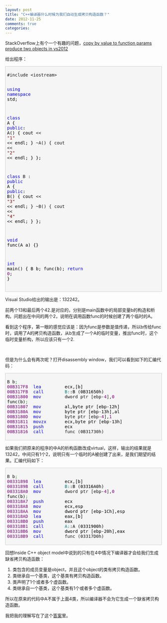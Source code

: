 ```yaml
---
layout: post
title: "C++编译器什么时候为我们自动生成拷贝构造函数？"
date: 2012-11-25
comments: true
categories: 
---
```

<p>StackOverflow上有个一个有趣的问题，<a href="http://stackoverflow.com/questions/13374984/c-copy-by-value-to-function-params-produce-two-objects-in-vs2012/13551240#13551240">copy by value to function params produce two objects in vs2012</a></p>  <p>给出程序：</p>  <div style="border-bottom: #cccccc 1px solid; border-left: #cccccc 1px solid; padding-bottom: 5px; background-color: #f5f5f5; padding-left: 5px; padding-right: 5px; border-top: #cccccc 1px solid; border-right: #cccccc 1px solid; padding-top: 5px" class="cnblogs_code">   <pre>#include &lt;iostream&gt;

<span style="color: #0000ff">using</span> <span style="color: #0000ff">namespace</span><span style="color: #000000"> std;

</span><span style="color: #0000ff">class</span><span style="color: #000000"> A
{
</span><span style="color: #0000ff">public</span><span style="color: #000000">:
    A() { cout </span>&lt;&lt; <span style="color: #800000">&quot;</span><span style="color: #800000">1</span><span style="color: #800000">&quot;</span> &lt;&lt;<span style="color: #000000"> endl; }
    </span>~A() { cout &lt;&lt; <span style="color: #800000">&quot;</span><span style="color: #800000">2</span><span style="color: #800000">&quot;</span> &lt;&lt;<span style="color: #000000"> endl; }
};

</span><span style="color: #0000ff">class</span> B : <span style="color: #0000ff">public</span><span style="color: #000000"> A
{
</span><span style="color: #0000ff">public</span><span style="color: #000000">:
    B() { cout </span>&lt;&lt; <span style="color: #800000">&quot;</span><span style="color: #800000">3</span><span style="color: #800000">&quot;</span> &lt;&lt;<span style="color: #000000"> endl; }
    </span>~B() { cout &lt;&lt; <span style="color: #800000">&quot;</span><span style="color: #800000">4</span><span style="color: #800000">&quot;</span> &lt;&lt;<span style="color: #000000"> endl; }
};

</span><span style="color: #0000ff">void</span><span style="color: #000000"> func(A a) {}

</span><span style="color: #0000ff">int</span><span style="color: #000000"> main()
{
    B b;
    func(b);
    </span><span style="color: #0000ff">return</span> <span style="color: #800080">0</span><span style="color: #000000">;
}</span></pre>
</div>

<p>Visual Studio给出的输出是：132242。</p>

<p>前两个13和最后两个42.是对应的，分别是main函数中的局部变量b的构造和析构。问题出在中间的两个2，说明在调用函数func的时候创建了两个临时的A。</p>

<p>看到这个程序，第一眼的感觉应该是：因为func是参数是值传递，所以b传给func时，调用了A的拷贝构造函数，从b生成了一个A的临时变量，推出func时，这个临时变量析构，所以应该只有一个2.</p>

<p>&#160;</p>

<p>但是为什么会有两次呢？打开disassembly window，我们可以看到如下的汇编代码：</p>

<div style="border-bottom: #cccccc 1px solid; border-left: #cccccc 1px solid; padding-bottom: 5px; background-color: #f5f5f5; padding-left: 5px; padding-right: 5px; border-top: #cccccc 1px solid; border-right: #cccccc 1px solid; padding-top: 5px" class="cnblogs_code">
  <pre>B b<span style="color: #008000">;
</span><span style="color: #800080">00B317F8</span>  <span style="color: #0000ff">lea</span><span style="color: #000000">         ecx,[b]  
</span><span style="color: #800080">00B317FB</span>  <span style="color: #0000ff">call</span>        <span style="color: #008080">B:</span><span style="color: #000000">:B (0B31650h)  
</span><span style="color: #800080">00B31800</span>  <span style="color: #0000ff">mov</span>         dword ptr [ebp-<span style="color: #800080">4</span>],<span style="color: #800080">0</span><span style="color: #000000">  
func(b)</span><span style="color: #008000">;
</span><span style="color: #800080">00B31807</span>  <span style="color: #0000ff">mov</span><span style="color: #000000">         al,byte ptr [ebp-12h]  
</span><span style="color: #800080">00B3180A</span>  <span style="color: #0000ff">mov</span><span style="color: #000000">         byte ptr [ebp-13h],al  
</span><span style="color: #800080">00B3180D</span>  <span style="color: #0000ff">mov</span>         byte ptr [ebp-<span style="color: #800080">4</span>],<span style="color: #800080">1</span>  
<span style="color: #800080">00B31811</span>  <span style="color: #0000ff">movzx</span><span style="color: #000000">       ecx,byte ptr [ebp-13h]  
</span><span style="color: #800080">00B31815</span>  <span style="color: #0000ff">push</span><span style="color: #000000">        ecx  
</span><span style="color: #800080">00B31816</span>  <span style="color: #0000ff">call</span>        func (0B31730h)</pre>
</div>



<p>如果我们把原来的程序的中A的析构函数改成virtual，这样，输出的结果就是13242，中间只有1个2，说明只有一个临时的A被创建了出来，是我们期望的结果。汇编代码如下：</p>

<div style="border-bottom: #cccccc 1px solid; border-left: #cccccc 1px solid; padding-bottom: 5px; background-color: #f5f5f5; padding-left: 5px; padding-right: 5px; border-top: #cccccc 1px solid; border-right: #cccccc 1px solid; padding-top: 5px" class="cnblogs_code">
  <pre>B b<span style="color: #008000">;
</span><span style="color: #800080">00331898</span>  <span style="color: #0000ff">lea</span><span style="color: #000000">         ecx,[b]  
</span><span style="color: #800080">0033189B</span>  <span style="color: #0000ff">call</span>        <span style="color: #008080">B:</span><span style="color: #000000">:B (03316A0h)  
</span><span style="color: #800080">003318A0</span>  <span style="color: #0000ff">mov</span>         dword ptr [ebp-<span style="color: #800080">4</span>],<span style="color: #800080">0</span><span style="color: #000000">  
func(b)</span><span style="color: #008000">;
</span><span style="color: #800080">003318A7</span>  <span style="color: #0000ff">push</span><span style="color: #000000">        ecx  
</span><span style="color: #800080">003318A8</span>  <span style="color: #0000ff">mov</span><span style="color: #000000">         ecx,esp  
</span><span style="color: #800080">003318AA</span>  <span style="color: #0000ff">mov</span><span style="color: #000000">         dword ptr [ebp-1Ch],esp  
</span><span style="color: #800080">003318AD</span>  <span style="color: #0000ff">lea</span><span style="color: #000000">         eax,[b]  
</span><span style="color: #800080">003318B0</span>  <span style="color: #0000ff">push</span><span style="color: #000000">        eax  
</span><span style="color: #800080">003318B1</span>  <span style="color: #0000ff">call</span>        <span style="color: #008080">A:</span><span style="color: #000000">:A (0331900h)  
</span><span style="color: #800080">003318B6</span>  <span style="color: #0000ff">mov</span><span style="color: #000000">         dword ptr [ebp-20h],eax  
</span><span style="color: #800080">003318B9</span>  <span style="color: #0000ff">call</span>        func (03317D0h)</pre>
</div>

<p>回想Inside C++ object model中说到的只有在4中情况下编译器才会给我们生成缺省拷贝构造函数：</p>

<ol>
  <li>类包含的成员变量是object，并且这个object的类有拷贝构造函数。</li>

  <li>类继承自一个基类，这个基类有拷贝构造函数。</li>

  <li>类声明了1个或者多个虚函数。</li>

  <li>类继承自一个基类，这个基类有1个或者多个虚函数。</li>
</ol>

<p>所以在原来的代码中A不属于上面4类，所以编译器不会为它生成一个缺省拷贝构造函数。</p>

<p>我把我的理解写在了这个<a href="http://stackoverflow.com/a/13551240/304115">答案</a>里。</p>